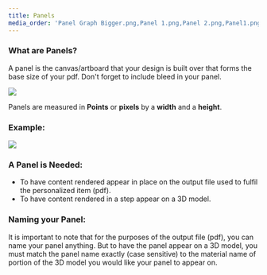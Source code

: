 ```yaml
---
title: Panels
media_order: 'Panel Graph Bigger.png,Panel 1.png,Panel 2.png,Panel1.png,Bleed.png'
---
```


### What are Panels? 

A panel is the canvas/artboard that your design is built over that forms the base size of your pdf. Don't forget to include bleed in your panel.

![](https://help.spiff.com.au/user/pages/04.Spiff-Concepts/03.workflows/01.workflow-details/02.panels/sdfghjk.png)    

Panels are measured in **Points** or **pixels** by a **width** and a **height**. 
  
### Example:
![](https://help.spiff.com.au/user/pages/04.Spiff-Concepts/03.workflows/01.workflow-details/02.panels/Panel%20Graph%20Bigger.png)

### A Panel is Needed:
- To have content rendered appear in place on the output file used to fulfil the personalized item (pdf).
- To have content rendered in a step appear on a 3D model.

### Naming your Panel:
It is important to note that for the purposes of the output file (pdf), you can name your panel anything. But to have the panel appear on a 3D model, you must match the panel name exactly (case sensitive) to the material name of portion of the 3D model you would like your panel to appear on.
